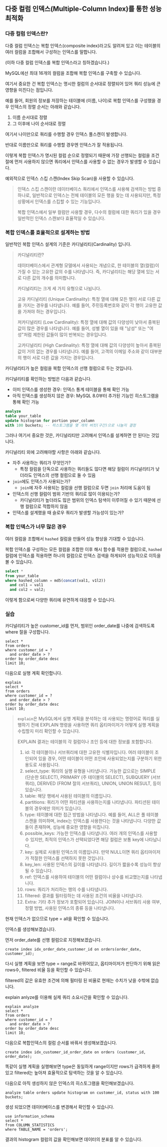## 다중 컬럼 인덱스(Multiple-Column Index)를 통한 성능 최적화

### 다중 컬럼 인덱스란?

다중 컬럼 인덱스는 복합 인덱스(composite index)라고도 알려져 있고 이는 테이블의 여러 컬럼을 조합해서 구성하는 인덱스를 말합니다.

(이하 다중 컬럼 인덱스를 복합 인덱스라고 칭하겠습니다.)

MySQL에선 최대 16개의 컬럼을 조합해 복합 인덱스를 구축할 수 있습니다.

여기서 중요한 건 복합 인덱스는 명시한 컬럼의 순서대로 정렬되어 있어 쿼리 성능에 큰 영향을 미친다는 점입니다.

예를 들어, 회원의 정보를 저장하는 테이블에 (이름, 나이)로 복합 인덱스를 구성했을 경우 인덱스의 정렬 순서는 아래와 같습니다.

1. 이름 순서대로 정렬
2. 그 이후에 나이 순서대로 정렬

여기서 나이만으로 쿼리를 수행할 경우 인덱스 풀스캔이 발생합니다.

반대로 이름만으로 쿼리를 수행할 경우엔 인덱스가 잘 적용됩니다.

이렇게 복합 인덱스가 명시된 컬럼 순으로 정렬되기 때문에 가장 선행되는 컬럼을 조건절에 먼저 사용하지 않으면 쿼리에서 인덱스를 사용할 수 없는 경우가 발생할 수 있습니다.

예외적으로 인덱스 스킵 스캔(Index Skip Scan)을 사용할 수 있습니다.

> 인덱스 스킵 스캔이란 데이터베이스 쿼리에서 인덱스를 사용해 검색하는 방법 중 하나로, 일반적으로 인덱스는 전체 테이블의 모든 행을 찾는 데 사용되지만, 특정 상황에서 인덱스를 스킵할 수 있는 기능입니다.
> 
> 복합 인덱스에서 일부 컬럼만 사용할 경우, 다수의 컬럼에 대한 쿼리가 있을 경우 일반적인 인덱스 스캔보다 효율적일 수 있습니다.

### 복합 인덱스를 효율적으로 설계하는 방법

일반적인 복합 인덱스 설계의 기준은 카디널리티(Cardinality) 입니다.

> 카디널리티란?
> 
> 데이터베이스에서 관계형 모델에서 사용되는 개념으로, 한 테이블의 열(컬럼)이 가질 수 있는 고유한 값의 수를 나타냅니다. 즉, 카디널리티는 해당 열에 있는 서로 다른 값의 개수를 의미합니다.
> 
> 카디널리티는 크게 세 가지 유형으로 나뉩니다.
> 
> 고유 카디널리티 (Unique Cardinality): 특정 열에 대해 모든 행이 서로 다른 값을 가지는 경우를 나타냅니다. 예를 들어, 주민등록번호와 같이 각 행이 고유한 값을 가져야 하는 경우입니다.
> 
> 저카디널리티 (Low Cardinality): 특정 열에 대해 값의 다양성이 낮아서 중복된 값이 많은 경우를 나타냅니다. 예를 들어, 성별 열이 있을 때 "남성" 또는 "여성"처럼 제한된 값들이 많이 반복되는 경우입니다.
> 
> 고카디널리티 (High Cardinality): 특정 열에 대해 값의 다양성이 높아서 중복된 값이 거의 없는 경우를 나타냅니다. 예를 들어, 고객의 이메일 주소와 같이 대부분의 행이 서로 다른 값을 가지는 경우입니다.

카디널리티가 높은 컬럼을 복합 인덱스의 선행 컬럼으로 두는 것입니다.

카디널리티를 확인하는 방법은 다음과 같습니다.

* 이미 인덱스를 생성한 경우: 인덱스 통계 테이블을 통해 확인 가능
* 아직 인덱스를 생성하지 않은 경우: MySQL 8.0부터 추가된 기능인 히스토그램을 통해 확인 가능
```sql
analyze
table your_table
update histogram for portion your_column
with 100 buckets; -- 히스토그램을 몇 개의 버킷(구간)으로 나눌지 결정
```

그러나 여기서 중요한 것은, 카디널리티만 고려해서 인덱스를 설계하면 안 된다는 것입니다.

카디널리티 외에 고려해야할 사항은 아래와 같습니다.

- 자주 사용하는 쿼리가 무엇인가?
  - 특정 컬럼을 단독으로 사용하는 쿼리들도 많다면 해당 컬럼이 카디널리티가 낮더라도 인덱스의 선행 컬럼으로 둘 수 있음 
- `join`에도 인덱스가 사용되는가?
  - `join`에 자주 사용되는 컬럼을 선행 컬럼으로 두면 `join` 처리에 도움이 됨
- 인덱스의 선행 컬럼이 범위 기반의 쿼리로 많이 이용되는가?
  - 카디널리티가 높더라도 많은 범위의 인덱스 탐색이 이루어질 수 있기 때문에 선행 컬럼으로 적합하지 않음
- 인덱스를 설계했을 때 슬로우 쿼리가 발생할 가능성이 있는가?

### 복합 인덱스가 너무 많은 경우

여러 컬럼을 조합해서 `hashed` 컬럼을 만들어 성능 향상을 기대할 수 있습니다.

복합 인덱스를 구성하는 모든 컬럼을 조합한 이후 해시 함수를 적용한 컬럼으로, `hashed` 컬럼에 인덱스를 적용하면 하나의 컬럼으로 인덱스 검색을 하게되어 성능적으로 이득을 볼 수 있습니다.

```sql
select *
from your_table
where hashed_column = md5(concat(val1, v1l2))
  and col1 = val1
  and col2 = val2;
```

이렇게 함으로써 다양한 쿼리에 유연하게 대응할 수 있습니다.

### 실습

카디널리티가 높은 customer_id를 먼저, 범위인 order_date를 나중에 검색하도록 where 절을 구성합니다.

```mysql
select *
from orders
where customer_id = ?
  and order_date > ?
order by order_date desc
limit 10;
```

다음으로 실행 계획 확인합니다.

```mysql
explain
select *
from orders
where customer_id = ?
  and order_date > ?
order by order_date desc
limit 10;
```

> `explain`은 MySQL에서 실행 계획을 분석하는 데 사용되는 명령어로 쿼리를 실행하기 전에 EXPLAIN 명령을 사용하면 쿼리 옵티마이저가 어떻게 실행 계획을 수립할지 미리 확인할 수 있습니다. 
> 
> EXPLAIN 결과는 테이블의 각 컬럼이나 조인 등에 대한 정보를 포함합니다.
> 
> 1. id: 각 테이블이나 서브쿼리에 대한 고유한 식별자입니다. 여러 테이블이 조인되어 있을 경우, 어떤 테이블이 어떤 조인에 사용되었는지를 구분하기 위한 용도로 사용됩니다. 
> 2. select_type: 쿼리의 실행 유형을 나타냅니다. 가능한 값으로는 SIMPLE (단순한 SELECT), PRIMARY (주 테이블의 SELECT), SUBQUERY (서브쿼리), DERIVED (FROM 절의 서브쿼리), UNION, UNION RESULT, 등이 있습니다. 
> 3. table: 해당 행에서 사용된 테이블의 이름입니다. 
> 4. partitions: 쿼리가 어떤 파티션을 사용하는지를 나타냅니다. 파티션된 테이블의 경우에만 의미가 있습니다. 
> 5. type: 테이블에 대한 접근 방법을 나타냅니다. 예를 들어, ALL은 풀 테이블 스캔을 의미하며, index는 인덱스를 사용한다는 것을 나타냅니다. 다양한 값들이 존재하며, 성능에 중요한 영향을 미칩니다. 
> 6. possible_keys: 가능한 인덱스를 나타냅니다. 여러 개의 인덱스를 사용할 수 있지만, 최적의 인덱스가 선택되었다면 해당 컬럼은 보통 key에 나타납니다. 
> 7. key: 실제로 사용된 인덱스의 이름입니다. 만약 NULL이면 쿼리 옵티마이저가 적절한 인덱스를 선택하지 못한 것입니다. 
> 8. key_len: 사용된 인덱스의 길이를 나타냅니다. 길이가 짧을수록 성능이 향상될 수 있습니다. 
> 9. ref: 인덱스를 사용하여 테이블의 어떤 컬럼이나 상수를 비교했는지를 나타냅니다. 
> 10. rows: 쿼리가 처리하는 행의 수를 나타냅니다. 
> 11. filtered: 결과를 필터링하는 데 사용된 조건의 비율을 나타냅니다. 
> 12. Extra: 기타 추가 정보가 포함되어 있습니다. JOIN이나 서브쿼리 사용 여부, 정렬 방법, 사용된 인덱스의 종류 등을 나타냅니다.

현재 인덱스가 없으므로 type = all을 확인할 수 있습니다.

인덱스를 생성해보겠습니다.

먼저 order_date를 선행 컬럼으로 지정해보겠습니다. 

```mysql
create index idx_order_date_customer_id on orders(order_date, customer_id);
```

다시 실행 계획을 보면 type = range로 바뀌어있고, 옵티마이저가 판단하기 위해 읽은 rows수, filtered 비율 등을 확인할 수 있습니다.

filtered의 값은 유효한 조건에 의해 필터링 된 비율로 현재는 수치가 낮을 수밖에 없습니다.

explain anlyze를 이용해 실제 쿼리 소요시간을 확인할 수 있습니다.

```mysql
explain analyze
select *
from orders
where customer_id = ?
  and order_date > ?
order by order_date desc
limit 10;
```

다음으로 복합인덱스의 컬럼 순서를 바꿔서 생성해보겠습니다.

```mysql
create index idx_customer_id_order_date on orders (customer_id, order_date);
```

똑같이 실행 계획을 실행해보면 type은 동일하게 range이지만 rows가 급격하게 줄어있고 filtered는 높아져 효율적으로 탐색하는 것을 알 수 있습니다.

다음으로 아직 생성하지 않은 인덱스의 히스토그램을 확인해보겠습니다.

```mysql
analyze table orders update histogram on customer_id, status with 100 buckets;
```

생성 되었으면 데이터베이스를 변경해서 확인할 수 있습니다.

```mysql
use information_schema
select *
from COLUMN_STATISTICS
where TABLE_NAME = 'orders';
```

결과의 histogram 컬럼의 값을 확인해보면 데이터의 분표를 알 수 있습니다.